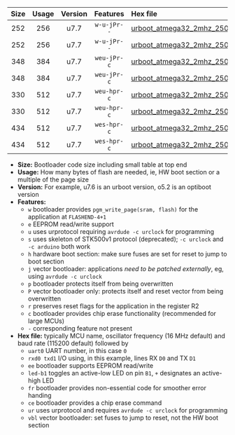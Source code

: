 |Size|Usage|Version|Features|Hex file|
|:-:|:-:|:-:|:-:|:--|
|252|256|u7.7|`w-u-jPr--`|[urboot_atmega32_2mhz_250000bps_uart0_rxd0_txd1_led+b0_fr_ur_vbl.hex](https://raw.githubusercontent.com/stefanrueger/urboot.hex/main/cores/mightycore/atmega32/fcpu_2mhz/250000_bps/urboot_atmega32_2mhz_250000bps_uart0_rxd0_txd1_led+b0_fr_ur_vbl.hex)|
|252|256|u7.7|`w-u-jPr--`|[urboot_atmega32_2mhz_250000bps_uart0_rxd0_txd1_led+b7_fr_ur_vbl.hex](https://raw.githubusercontent.com/stefanrueger/urboot.hex/main/cores/mightycore/atmega32/fcpu_2mhz/250000_bps/urboot_atmega32_2mhz_250000bps_uart0_rxd0_txd1_led+b7_fr_ur_vbl.hex)|
|348|384|u7.7|`weu-jPr-c`|[urboot_atmega32_2mhz_250000bps_uart0_rxd0_txd1_ee_led+b0_fr_ce_ur_vbl.hex](https://raw.githubusercontent.com/stefanrueger/urboot.hex/main/cores/mightycore/atmega32/fcpu_2mhz/250000_bps/urboot_atmega32_2mhz_250000bps_uart0_rxd0_txd1_ee_led+b0_fr_ce_ur_vbl.hex)|
|348|384|u7.7|`weu-jPr-c`|[urboot_atmega32_2mhz_250000bps_uart0_rxd0_txd1_ee_led+b7_fr_ce_ur_vbl.hex](https://raw.githubusercontent.com/stefanrueger/urboot.hex/main/cores/mightycore/atmega32/fcpu_2mhz/250000_bps/urboot_atmega32_2mhz_250000bps_uart0_rxd0_txd1_ee_led+b7_fr_ce_ur_vbl.hex)|
|330|512|u7.7|`weu-hpr-c`|[urboot_atmega32_2mhz_250000bps_uart0_rxd0_txd1_ee_led+b0_fr_ce_ur.hex](https://raw.githubusercontent.com/stefanrueger/urboot.hex/main/cores/mightycore/atmega32/fcpu_2mhz/250000_bps/urboot_atmega32_2mhz_250000bps_uart0_rxd0_txd1_ee_led+b0_fr_ce_ur.hex)|
|330|512|u7.7|`weu-hpr-c`|[urboot_atmega32_2mhz_250000bps_uart0_rxd0_txd1_ee_led+b7_fr_ce_ur.hex](https://raw.githubusercontent.com/stefanrueger/urboot.hex/main/cores/mightycore/atmega32/fcpu_2mhz/250000_bps/urboot_atmega32_2mhz_250000bps_uart0_rxd0_txd1_ee_led+b7_fr_ce_ur.hex)|
|434|512|u7.7|`wes-hpr-c`|[urboot_atmega32_2mhz_250000bps_uart0_rxd0_txd1_ee_led+b0_fr_ce.hex](https://raw.githubusercontent.com/stefanrueger/urboot.hex/main/cores/mightycore/atmega32/fcpu_2mhz/250000_bps/urboot_atmega32_2mhz_250000bps_uart0_rxd0_txd1_ee_led+b0_fr_ce.hex)|
|434|512|u7.7|`wes-hpr-c`|[urboot_atmega32_2mhz_250000bps_uart0_rxd0_txd1_ee_led+b7_fr_ce.hex](https://raw.githubusercontent.com/stefanrueger/urboot.hex/main/cores/mightycore/atmega32/fcpu_2mhz/250000_bps/urboot_atmega32_2mhz_250000bps_uart0_rxd0_txd1_ee_led+b7_fr_ce.hex)|

- **Size:** Bootloader code size including small table at top end
- **Usage:** How many bytes of flash are needed, ie, HW boot section or a multiple of the page size
- **Version:** For example, u7.6 is an urboot version, o5.2 is an optiboot version
- **Features:**
  + `w` bootloader provides `pgm_write_page(sram, flash)` for the application at `FLASHEND-4+1`
  + `e` EEPROM read/write support
  + `u` uses urprotocol requiring `avrdude -c urclock` for programming
  + `s` uses skeleton of STK500v1 protocol (deprecated); `-c urclock` and `-c arduino` both work
  + `h` hardware boot section: make sure fuses are set for reset to jump to boot section
  + `j` vector bootloader: applications *need to be patched externally*, eg, using `avrdude -c urclock`
  + `p` bootloader protects itself from being overwritten
  + `P` vector bootloader only: protects itself and reset vector from being overwritten
  + `r` preserves reset flags for the application in the register R2
  + `c` bootloader provides chip erase functionality (recommended for large MCUs)
  + `-` corresponding feature not present
- **Hex file:** typically MCU name, oscillator frequency (16 MHz default) and baud rate (115200 default) followed by
  + `uart0` UART number, in this case `0`
  + `rxd0 txd1` I/O using, in this example, lines RX `D0` and TX `D1`
  + `ee` bootloader supports EEPROM read/write
  + `led-b1` toggles an active-low LED on pin `B1`, `+` designates an active-high LED
  + `fr` bootloader provides non-essential code for smoother error handing
  + `ce` bootloader provides a chip erase command
  + `ur` uses urprotocol and requires `avrdude -c urclock` for programming
  + `vbl` vector bootloader: set fuses to jump to reset, not the HW boot section
